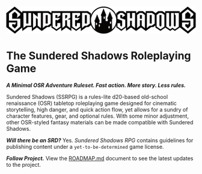 ![SSRPG Logo](./SSRPG.Logo.png)

# The Sundered Shadows Roleplaying Game

***A Minimal OSR Adventure Ruleset. Fast action. More story. Less rules.***

Sundered Shadows (SSRPG) is a rules-lite d20-based old-school renaissance (OSR) tabletop roleplaying game designed for cinematic storytelling, high danger, and quick action flow, yet allows for a sundry of character features, gear, and optional rules. With some minor adjustment, other OSR-styled fantasy materials can be made compatible with Sundered Shadows.

***Will there be an SRD?*** Yes. *Sundered Shadows RPG* contains guidelines for publishing content under a `yet-to-be-determined` game license.

***Follow Project.*** View the [ROADMAP.md](https://github.com/OldManUmby/Sundered-Shadows/blob/main/ROADMAP.md) document to see the latest updates to the project.